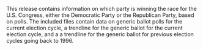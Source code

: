 This release contains information on which party is winning the race for the U.S. Congress, either the Democratic Party or the Republican Party, based on polls. The included files contain data on generic ballot polls for the current election cycle, a trendline for the generic ballot for the current election cycle, and a a trendline for the generic ballot for previous election cycles going back to 1996.
